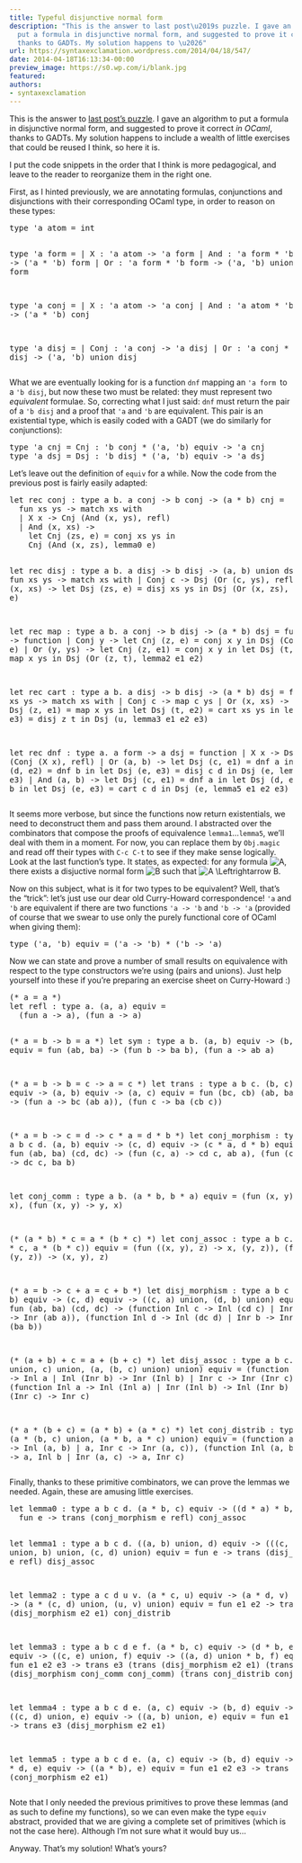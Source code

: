```yaml
---
title: Typeful disjunctive normal form
description: "This is the answer to last post\u2019s puzzle. I gave an algorithm to
  put a formula in disjunctive normal form, and suggested to prove it correct in OCaml,
  thanks to GADTs. My solution happens to \u2026"
url: https://syntaxexclamation.wordpress.com/2014/04/18/547/
date: 2014-04-18T16:13:34-00:00
preview_image: https://s0.wp.com/i/blank.jpg
featured:
authors:
- syntaxexclamation
---
```


<p>This is the answer to <a href="https://syntaxexclamation.wordpress.com/2014/04/15/big-step-disjunctive-normal-forms/" title="Big-step disjunctive normal forms">last post&rsquo;s puzzle</a>. I gave an algorithm to put a formula in disjunctive normal form, and suggested to prove it correct <i>in OCaml</i>, thanks to GADTs. My solution happens to include a wealth of little exercises that could be reused I think, so here it is.</p>
<p>I put the code snippets in the order that I think is more pedagogical, and leave to the reader to reorganize them in the right one.</p>
<p><span></span></p>
<p>First, as I hinted previously, we are annotating formulas, conjunctions and disjunctions with their corresponding OCaml type, in order to reason on these types:</p>
<pre class="brush: fsharp; title: ; notranslate">
type 'a atom = int

type 'a form =
  | X : 'a atom -&gt; 'a form
  | And : 'a form * 'b form -&gt; ('a * 'b) form
  | Or : 'a form * 'b form -&gt; ('a, 'b) union form

type 'a conj =
  | X : 'a atom -&gt; 'a conj
  | And : 'a atom * 'b conj -&gt; ('a * 'b) conj

type 'a disj =
  | Conj : 'a conj -&gt; 'a disj
  | Or : 'a conj * 'b disj -&gt; ('a, 'b) union disj
</pre>
<p>What we are eventually looking for is a function <code>dnf</code> mapping an <code>'a form&nbsp;</code>to a <code>'b disj</code>, but now these two must be related: they must represent two <i>equivalent</i> formulae. So, correcting what I just said: <code>dnf</code> must return the pair of a <code>'b disj</code> and a proof that <code>'a</code> and <code>'b</code> are equivalent. This pair is an existential type, which is easily coded with a GADT (we do similarly for conjunctions):</p>
<pre class="brush: fsharp; title: ; notranslate">
type 'a cnj = Cnj : 'b conj * ('a, 'b) equiv -&gt; 'a cnj
type 'a dsj = Dsj : 'b disj * ('a, 'b) equiv -&gt; 'a dsj
</pre>
<p>Let&rsquo;s leave out the definition of <code>equiv</code> for a while. Now the code from the previous post is fairly easily adapted:</p>
<pre class="brush: fsharp; title: ; notranslate">
let rec conj : type a b. a conj -&gt; b conj -&gt; (a * b) cnj =
  fun xs ys -&gt; match xs with
  | X x -&gt; Cnj (And (x, ys), refl)
  | And (x, xs) -&gt;
    let Cnj (zs, e) = conj xs ys in
    Cnj (And (x, zs), lemma0 e)

let rec disj : type a b. a disj -&gt; b disj -&gt; (a, b) union dsj =
  fun xs ys -&gt; match xs with
  | Conj c -&gt; Dsj (Or (c, ys), refl)
  | Or (x, xs) -&gt;
    let Dsj (zs, e) = disj xs ys in
    Dsj (Or (x, zs), lemma1 e)

let rec map : type a b. a conj -&gt; b disj -&gt; (a * b) dsj =
  fun x -&gt; function
  | Conj y -&gt;
    let Cnj (z, e) = conj x y in
    Dsj (Conj z, e)
  | Or (y, ys) -&gt;
    let Cnj (z, e1) = conj x y in
    let Dsj (t, e2) = map x ys in
    Dsj (Or (z, t), lemma2 e1 e2)

let rec cart : type a b. a disj -&gt; b disj -&gt; (a * b) dsj =
  fun xs ys -&gt; match xs with
  | Conj c -&gt; map c ys
  | Or (x, xs) -&gt;
    let Dsj (z, e1) = map x ys in
    let Dsj (t, e2) = cart xs ys in
    let Dsj (u, e3) = disj z t in
    Dsj (u, lemma3 e1 e2 e3)

let rec dnf : type a. a form -&gt; a dsj = function
  | X x -&gt; Dsj (Conj (X x), refl)
  | Or (a, b) -&gt;
    let Dsj (c, e1) = dnf a in
    let Dsj (d, e2) = dnf b in
    let Dsj (e, e3) = disj c d in
    Dsj (e, lemma4 e1 e2 e3)
  | And (a, b) -&gt;
    let Dsj (c, e1) = dnf a in
    let Dsj (d, e2) = dnf b in
    let Dsj (e, e3) = cart c d in
    Dsj (e, lemma5 e1 e2 e3)
</pre>
<p>It seems more verbose, but since the functions now return existentials, we need to deconstruct them and pass them around. I abstracted over the combinators that compose the proofs of equivalence <code>lemma1</code>&hellip;<code>lemma5</code>, we&rsquo;ll deal with them in a moment. For now, you can replace them by <code>Obj.magic</code> and read off their types with <code>C-c C-t</code> to see if they make sense logically. Look at the last function&rsquo;s type. It states, as expected: for any formula <img src="https://s0.wp.com/latex.php?latex=A&amp;bg=fff&amp;fg=444444&amp;s=0&amp;c=20201002" srcset="https://s0.wp.com/latex.php?latex=A&amp;bg=fff&amp;fg=444444&amp;s=0&amp;c=20201002 1x, https://s0.wp.com/latex.php?latex=A&amp;bg=fff&amp;fg=444444&amp;s=0&amp;c=20201002&amp;zoom=4.5 4x" alt="A" class="latex"/>, there exists a disjuctive normal form <img src="https://s0.wp.com/latex.php?latex=B&amp;bg=fff&amp;fg=444444&amp;s=0&amp;c=20201002" srcset="https://s0.wp.com/latex.php?latex=B&amp;bg=fff&amp;fg=444444&amp;s=0&amp;c=20201002 1x, https://s0.wp.com/latex.php?latex=B&amp;bg=fff&amp;fg=444444&amp;s=0&amp;c=20201002&amp;zoom=4.5 4x" alt="B" class="latex"/> such that <img src="https://s0.wp.com/latex.php?latex=A%20%5CLeftrightarrow%20B&amp;bg=fff&amp;fg=444444&amp;s=0&amp;c=20201002" srcset="https://s0.wp.com/latex.php?latex=A+%5CLeftrightarrow+B&amp;bg=fff&amp;fg=444444&amp;s=0&amp;c=20201002 1x, https://s0.wp.com/latex.php?latex=A+%5CLeftrightarrow+B&amp;bg=fff&amp;fg=444444&amp;s=0&amp;c=20201002&amp;zoom=4.5 4x" alt="A \Leftrightarrow B" class="latex"/>.</p>
<p>Now on this subject, what is it for two types to be equivalent? Well, that&rsquo;s the &ldquo;trick&rdquo;: let&rsquo;s just use our dear old Curry-Howard correspondence! <code>'a</code> and <code>'b</code> are equivalent if there are two functions <code>'a -&gt; 'b</code> and <code>'b -&gt; 'a</code> (provided of course that we swear to use only the purely functional core of OCaml when giving them):</p>
<pre class="brush: fsharp; title: ; notranslate">
type ('a, 'b) equiv = ('a -&gt; 'b) * ('b -&gt; 'a)
</pre>
<p>Now we can state and prove a number of small results on equivalence with respect to the type constructors we&rsquo;re using (pairs and unions). Just help yourself&nbsp;into these if you&rsquo;re preparing an exercise sheet on Curry-Howard :)</p>
<pre class="brush: fsharp; title: ; notranslate">
(* a = a *)
let refl : type a. (a, a) equiv =
  (fun a -&gt; a), (fun a -&gt; a)

(* a = b -&gt; b = a *)
let sym : type a b. (a, b) equiv -&gt; (b, a) equiv =
  fun (ab, ba) -&gt; (fun b -&gt; ba b), (fun a -&gt; ab a)

(* a = b -&gt; b = c -&gt; a = c *)
let trans : type a b c. (b, c) equiv -&gt; (a, b) equiv -&gt; (a, c) equiv =
  fun (bc, cb) (ab, ba) -&gt; (fun a -&gt; bc (ab a)), (fun c -&gt; ba (cb c))

(* a = b -&gt; c = d -&gt; c * a = d * b *)
let conj_morphism : type a b c d. (a, b) equiv -&gt; (c, d) equiv -&gt;
  (c * a, d * b) equiv = fun (ab, ba) (cd, dc) -&gt;
    (fun (c, a) -&gt; cd c, ab a),
    (fun (c, b) -&gt; dc c, ba b)

let conj_comm : type a b. (a * b, b * a) equiv =
  (fun (x, y) -&gt; y, x), (fun (x, y) -&gt; y, x)

(* (a * b) * c = a * (b * c) *)
let conj_assoc : type a b c. ((a * b) * c, a * (b * c)) equiv =
  (fun ((x, y), z) -&gt; x, (y, z)),
  (fun (x, (y, z)) -&gt; (x, y), z)

(* a = b -&gt; c + a = c + b *)
let disj_morphism : type a b c d. (a, b) equiv -&gt; (c, d) equiv -&gt;
  ((c, a) union, (d, b) union) equiv =
  fun (ab, ba) (cd, dc) -&gt;
    (function Inl c -&gt; Inl (cd c) | Inr a -&gt; Inr (ab a)),
    (function Inl d -&gt; Inl (dc d) | Inr b -&gt; Inr (ba b))

(* (a + b) + c = a + (b + c) *)
let disj_assoc : type a b c. (((a, b) union, c) union,
                              (a, (b, c) union) union) equiv =
  (function Inl (Inl a) -&gt; Inl a
          | Inl (Inr b) -&gt; Inr (Inl b)
          | Inr c -&gt; Inr (Inr c)),
  (function Inl a -&gt; Inl (Inl a)
          | Inr (Inl b) -&gt; Inl (Inr b)
          | Inr (Inr c) -&gt; Inr c)

(* a * (b + c) = (a * b) + (a * c) *)
let conj_distrib : type a b c. (a * (b, c) union,
                               (a * b, a * c) union) equiv =
  (function a, Inl b -&gt; Inl (a, b)
          | a, Inr c -&gt; Inr (a, c)),
  (function Inl (a, b) -&gt; a, Inl b
          | Inr (a, c) -&gt; a, Inr c)
</pre>
<p>Finally, thanks to these primitive combinators, we can prove the lemmas we needed. Again, these are amusing little exercises.</p>
<pre class="brush: fsharp; title: ; notranslate">
let lemma0 : type a b c d. (a * b, c) equiv -&gt; ((d * a) * b, d * c) equiv =
  fun e -&gt; trans (conj_morphism e refl) conj_assoc

let lemma1 : type a b c d. ((a, b) union, d) equiv -&gt;
  (((c, a) union, b) union, (c, d) union) equiv =
  fun e -&gt; trans (disj_morphism e refl) disj_assoc

let lemma2 : type a c d u v. (a * c, u) equiv -&gt; (a * d, v) equiv -&gt;
  (a * (c, d) union, (u, v) union) equiv =
  fun e1 e2 -&gt; trans (disj_morphism e2 e1) conj_distrib

let lemma3 : type a b c d e f. (a * b, c) equiv -&gt; (d * b, e) equiv -&gt;
((c, e) union, f) equiv -&gt; ((a, d) union * b, f) equiv =
  fun e1 e2 e3 -&gt;
    trans e3
      (trans (disj_morphism e2 e1)
         (trans (disj_morphism conj_comm conj_comm)
            (trans conj_distrib
               conj_comm)))

let lemma4 : type a b c d e. (a, c) equiv -&gt; (b, d) equiv -&gt;
  ((c, d) union, e) equiv -&gt; ((a, b) union, e) equiv =
  fun e1 e2 e3 -&gt; trans e3 (disj_morphism e2 e1)

let lemma5 : type a b c d e. (a, c) equiv -&gt;
(b, d) equiv -&gt; (c * d, e) equiv -&gt; ((a * b), e) equiv =
  fun e1 e2 e3 -&gt; trans e3 (conj_morphism e2 e1)
</pre>
<p>Note that I only needed the previous primitives to prove these lemmas (and as such to define my functions), so we can even make the type <code>equiv</code> abstract, provided that we are giving a complete set of primitives (which is not the case here). Although I&rsquo;m not sure what it would buy us&hellip;</p>
<p>Anyway. That&rsquo;s my solution! What&rsquo;s yours?</p>

